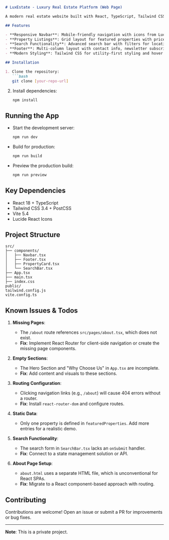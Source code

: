 ```markdown
# LuxEstate - Luxury Real Estate Platform (Web Page)

A modern real estate website built with React, TypeScript, Tailwind CSS, and Vite. Designed to showcase premium properties with a clean and responsive UI.

## Features

- **Responsive Navbar**: Mobile-friendly navigation with icons from Lucide.
- **Property Listings**: Grid layout for featured properties with price, location, and amenities.
- **Search Functionality**: Advanced search bar with filters for location, price range, and property type.
- **Footer**: Multi-column layout with contact info, newsletter subscription, and social links.
- **Modern Styling**: Tailwind CSS for utility-first styling and hover animations.

## Installation

1. Clone the repository:
   ```bash
   git clone [your-repo-url]
   ```
2. Install dependencies:
   ```bash
   npm install
   ```

## Running the App

- Start the development server:
  ```bash
  npm run dev
  ```
- Build for production:
  ```bash
  npm run build
  ```
- Preview the production build:
  ```bash
  npm run preview
  ```

## Key Dependencies

- React 18 + TypeScript
- Tailwind CSS 3.4 + PostCSS
- Vite 5.4
- Lucide React Icons

## Project Structure

```
src/
├── components/
│   ├── Navbar.tsx
│   ├── Footer.tsx
│   ├── PropertyCard.tsx
│   └── SearchBar.tsx
├── App.tsx
├── main.tsx
├── index.css
public/
tailwind.config.js
vite.config.ts
```

## Known Issues & Todos

1. **Missing Pages**:
   - The `/about` route references `src/pages/about.tsx`, which does not exist.
   - **Fix**: Implement React Router for client-side navigation or create the missing page components.

2. **Empty Sections**:
   - The Hero Section and "Why Choose Us" in `App.tsx` are incomplete.
   - **Fix**: Add content and visuals to these sections.

3. **Routing Configuration**:
   - Clicking navigation links (e.g., `/about`) will cause 404 errors without a router.
   - **Fix**: Install `react-router-dom` and configure routes.

4. **Static Data**:
   - Only one property is defined in `featuredProperties`. Add more entries for a realistic demo.

5. **Search Functionality**:
   - The search form in `SearchBar.tsx` lacks an `onSubmit` handler.
   - **Fix**: Connect to a state management solution or API.

6. **About Page Setup**:
   - `about.html` uses a separate HTML file, which is unconventional for React SPAs.
   - **Fix**: Migrate to a React component-based approach with routing.

## Contributing

Contributions are welcome! Open an issue or submit a PR for improvements or bug fixes.

---

**Note**: This is a private project. 
```
